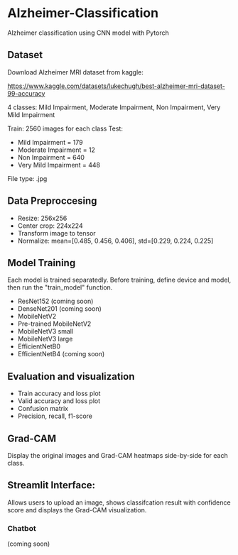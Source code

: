 # Alzheimer-Classification
Alzheimer classification using CNN model with Pytorch

## Dataset
Download Alzheimer MRI dataset from kaggle:

https://www.kaggle.com/datasets/lukechugh/best-alzheimer-mri-dataset-99-accuracy

4 classes: Mild Impairment, Moderate Impairment, Non Impairment, Very Mild Impairment

Train: 2560 images for each class
Test:
- Mild Impairment = 179
- Moderate Impairment = 12
- Non Impairment = 640
- Very Mild Impairment = 448

File type: .jpg

## Data Preproccesing
- Resize: 256x256
- Center crop: 224x224
- Transform image to tensor
- Normalize: mean=[0.485, 0.456, 0.406], std=[0.229, 0.224, 0.225]

## Model Training
Each model is trained separatedly. Before training, define device and model, then run the "train_model" function.
- ResNet152 (coming soon)
- DenseNet201 (coming soon)
- MobileNetV2
- Pre-trained MobileNetV2
- MobileNetV3 small
- MobileNetV3 large
- EfficientNetB0
- EfficientNetB4 (coming soon)

## Evaluation and visualization
- Train accuracy and loss plot
- Valid accuracy and loss plot
- Confusion matrix
- Precision, recall, f1-score

## Grad-CAM
Display the original images and Grad-CAM heatmaps side-by-side for each class.

## Streamlit Interface:
Allows users to upload an image, shows classifcation result with confidence score and displays the Grad-CAM visualization.

### Chatbot
(coming soon)